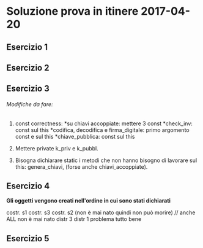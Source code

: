 # Soluzione prova in itinere 2017-04-20

## Esercizio 1

## Esercizio 2

## Esercizio 3

###### Modifiche da fare:

1. const correctness:
*su chiavi accoppiate: mettere 3 const
*check_inv: const sul this
*codifica, decodifica e firma_digitale: primo argomento const e sul this
*chiave_pubblica: const sul this

2. Mettere private k_priv e k_pubbl.

3. Bisogna dichiarare static i metodi che non hanno bisogno di lavorare sul this:
genera_chiavi, (forse anche chiavi_accoppiate).




## Esercizio 4

**Gli oggetti vengono creati nell'ordine in cui sono stati dichiarati**

costr. s1
costr. s3
costr. s2  (non è mai nato quindi non può morire)
// anche ALL non è mai nato
distr 3
distr 1
problema
tutto bene

## Esercizio 5